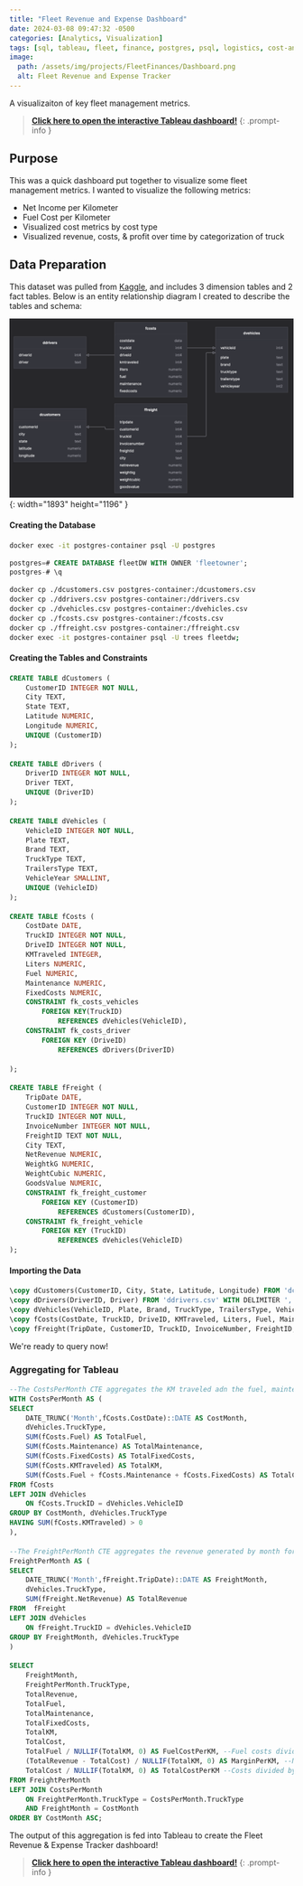 ```yaml
---
title: "Fleet Revenue and Expense Dashboard"
date: 2024-03-08 09:47:32 -0500
categories: [Analytics, Visualization]
tags: [sql, tableau, fleet, finance, postgres, psql, logistics, cost-analysis, docker]
image:
  path: /assets/img/projects/FleetFinances/Dashboard.png
  alt: Fleet Revenue and Expense Tracker
---
```


A visualizaiton of key fleet management metrics.

> <a href="https://public.tableau.com/views/FleetRevenueExpenseTracker/Dashboard?:language=en-US&publish=yes&:sid=&:display_count=n&:origin=viz_share_link" target="_blank">__Click here to open the interactive Tableau dashboard!__</a>
{: .prompt-info }

## Purpose

This was a quick dashboard put together to visualize some fleet management metrics. I wanted to visualize the following metrics:

- Net Income per Kilometer
- Fuel Cost per Kilometer
- Visualized cost metrics by cost type
- Visualized revenue, costs, & profit over time by categorization of truck

## Data Preparation

This dataset was pulled from [Kaggle](https://www.kaggle.com/datasets/syednaveed05/logistics-fleet-data), and includes 3 dimension tables and 2 fact tables. Below is an entity relationship diagram I created to describe the tables and schema:

![Desktop View](/assets/img/projects/FleetFinances/diagram.png){: width="1893" height="1196" }

#### Creating the Database

```zsh
docker exec -it postgres-container psql -U postgres
```

```sql
postgres=# CREATE DATABASE fleetDW WITH OWNER 'fleetowner';
postgres-# \q
```

```zsh
docker cp ./dcustomers.csv postgres-container:/dcustomers.csv
docker cp ./ddrivers.csv postgres-container:/ddrivers.csv
docker cp ./dvehicles.csv postgres-container:/dvehicles.csv
docker cp ./fcosts.csv postgres-container:/fcosts.csv
docker cp ./ffreight.csv postgres-container:/ffreight.csv
docker exec -it postgres-container psql -U trees fleetdw;
```

#### Creating the Tables and Constraints

```sql
CREATE TABLE dCustomers (
    CustomerID INTEGER NOT NULL,
    City TEXT,
    State TEXT,
    Latitude NUMERIC,
    Longitude NUMERIC,
    UNIQUE (CustomerID)
);

CREATE TABLE dDrivers (
    DriverID INTEGER NOT NULL,
    Driver TEXT,
    UNIQUE (DriverID)
);

CREATE TABLE dVehicles (
    VehicleID INTEGER NOT NULL,
    Plate TEXT,
    Brand TEXT,
    TruckType TEXT,
    TrailersType TEXT,
    VehicleYear SMALLINT,
    UNIQUE (VehicleID)
);

CREATE TABLE fCosts (
    CostDate DATE,
    TruckID INTEGER NOT NULL,
    DriveID INTEGER NOT NULL,
    KMTraveled INTEGER,
    Liters NUMERIC,
    Fuel NUMERIC,
    Maintenance NUMERIC,
    FixedCosts NUMERIC,
    CONSTRAINT fk_costs_vehicles
        FOREIGN KEY(TruckID)
            REFERENCES dVehicles(VehicleID),
    CONSTRAINT fk_costs_driver
        FOREIGN KEY (DriveID)
            REFERENCES dDrivers(DriverID)
    
);

CREATE TABLE fFreight (
    TripDate DATE,
    CustomerID INTEGER NOT NULL,
    TruckID INTEGER NOT NULL,
    InvoiceNumber INTEGER NOT NULL,
    FreightID TEXT NOT NULL,
    City TEXT,
    NetRevenue NUMERIC,
    WeightkG NUMERIC,
    WeightCubic NUMERIC,
    GoodsValue NUMERIC,
    CONSTRAINT fk_freight_customer
        FOREIGN KEY (CustomerID)
            REFERENCES dCustomers(CustomerID),
    CONSTRAINT fk_freight_vehicle
        FOREIGN KEY (TruckID)
            REFERENCES dVehicles(VehicleID)
);
```

#### Importing the Data

```sql
\copy dCustomers(CustomerID, City, State, Latitude, Longitude) FROM 'dcustomers.csv' WITH DELIMITER ',' CSV HEADER;
\copy dDrivers(DriverID, Driver) FROM 'ddrivers.csv' WITH DELIMITER ',' CSV HEADER;
\copy dVehicles(VehicleID, Plate, Brand, TruckType, TrailersType, VehicleYear) FROM 'dvehicles.csv' WITH DELIMITER ',' CSV HEADER;
\copy fCosts(CostDate, TruckID, DriveID, KMTraveled, Liters, Fuel, Maintenance, FixedCosts) FROM 'fcosts.csv' WITH DELIMITER ',' CSV HEADER;
\copy fFreight(TripDate, CustomerID, TruckID, InvoiceNumber, FreightID, City, NetRevenue, WeightkG, WeightCubic, GoodsValue) FROM 'ffreight.csv' WITH DELIMITER ',' CSV HEADER;
```

We're ready to query now!

### Aggregating for Tableau

```sql
--The CostsPerMonth CTE aggregates the KM traveled adn the fuel, maintenance, and fixed costs by month for each truck type.
WITH CostsPerMonth AS (
SELECT
	DATE_TRUNC('Month',fCosts.CostDate)::DATE AS CostMonth,
	dVehicles.TruckType,
	SUM(fCosts.Fuel) AS TotalFuel,
	SUM(fCosts.Maintenance) AS TotalMaintenance,
	SUM(fCosts.FixedCosts) AS TotalFixedCosts,
	SUM(fCosts.KMTraveled) AS TotalKM,
	SUM(fCosts.Fuel + fCosts.Maintenance + fCosts.FixedCosts) AS TotalCost
FROM fCosts
LEFT JOIN dVehicles 
    ON fCosts.TruckID = dVehicles.VehicleID
GROUP BY CostMonth, dVehicles.TruckType
HAVING SUM(fCosts.KMTraveled) > 0
),

--The FreightPerMonth CTE aggregates the revenue generated by month for each truck type.
FreightPerMonth AS (
SELECT
	DATE_TRUNC('Month',fFreight.TripDate)::DATE AS FreightMonth,
	dVehicles.TruckType,
	SUM(fFreight.NetRevenue) AS TotalRevenue
FROM  fFreight
LEFT JOIN dVehicles 
    ON fFreight.TruckID = dVehicles.VehicleID
GROUP BY FreightMonth, dVehicles.TruckType
)

SELECT
	FreightMonth,
	FreightPerMonth.TruckType,
	TotalRevenue,
	TotalFuel,
	TotalMaintenance,
	TotalFixedCosts,
	TotalKM,
	TotalCost,
	TotalFuel / NULLIF(TotalKM, 0) AS FuelCostPerKM, --Fuel costs divided by KM traveled.
	(TotalRevenue - TotalCost) / NULLIF(TotalKM, 0) AS MarginPerKM, --Net income divided by KM traveled.
	TotalCost / NULLIF(TotalKM, 0) AS TotalCostPerKM --Costs divided by KM traveled.
FROM FreightPerMonth
LEFT JOIN CostsPerMonth 
    ON FreightPerMonth.TruckType = CostsPerMonth.TruckType 
    AND FreightMonth = CostMonth
ORDER BY CostMonth ASC;
```

The output of this aggregation is fed into Tableau to create the Fleet Revenue & Expense Tracker dashboard!

> <a href="https://public.tableau.com/views/FleetRevenueExpenseTracker/Dashboard?:language=en-US&publish=yes&:sid=&:display_count=n&:origin=viz_share_link" target="_blank">__Click here to open the interactive Tableau dashboard!__</a>
{: .prompt-info }